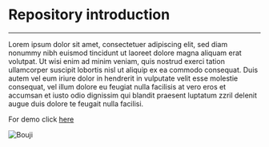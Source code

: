 # Repository introduction
---

Lorem ipsum dolor sit amet, consectetuer adipiscing elit, sed diam nonummy nibh euismod tincidunt ut laoreet dolore magna aliquam erat volutpat. Ut wisi enim ad minim veniam, quis nostrud exerci tation ullamcorper suscipit lobortis nisl ut aliquip ex ea commodo consequat. Duis autem vel eum iriure dolor in hendrerit in vulputate velit esse molestie consequat, vel illum dolore eu feugiat nulla facilisis at vero eros et accumsan et iusto odio dignissim qui blandit praesent luptatum zzril delenit augue duis dolore te feugait nulla facilisi.


For demo click [here](https://www.google.com/)

![Bouji](https://encrypted-tbn0.gstatic.com/images?q=tbn:ANd9GcQ3cfILu0dqQeTdcYFXEKEP3aFHn2o6rZkqlg&s)
